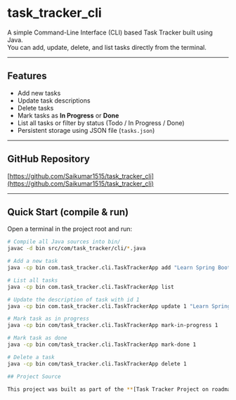 # task_tracker_cli

A simple Command-Line Interface (CLI) based Task Tracker built using Java.  
You can add, update, delete, and list tasks directly from the terminal.

---

## Features

- Add new tasks  
- Update task descriptions  
- Delete tasks  
- Mark tasks as **In Progress** or **Done**  
- List all tasks or filter by status (Todo / In Progress / Done)  
- Persistent storage using JSON file (`tasks.json`)  

---

## GitHub Repository

[https://github.com/Saikumar1515/task_tracker_cli](https://github.com/Saikumar1515/task_tracker_cli)

---

## Quick Start (compile & run)

Open a terminal in the project root and run:

```bash
# Compile all Java sources into bin/
javac -d bin src/com/task_tracker/cli/*.java

# Add a new task
java -cp bin com.task_tracker.cli.TaskTrackerApp add "Learn Spring Boot"

# List all tasks
java -cp bin com.task_tracker.cli.TaskTrackerApp list

# Update the description of task with id 1
java -cp bin com.task_tracker.cli.TaskTrackerApp update 1 "Learn Spring Boot - Deep Dive"

# Mark task as in progress
java -cp bin com/task_tracker.cli.TaskTrackerApp mark-in-progress 1

# Mark task as done
java -cp bin com/task_tracker.cli.TaskTrackerApp mark-done 1

# Delete a task
java -cp bin com/task_tracker.cli.TaskTrackerApp delete 1

## Project Source

This project was built as part of the **[Task Tracker Project on roadmap.sh](https://roadmap.sh/projects/task-tracker)
